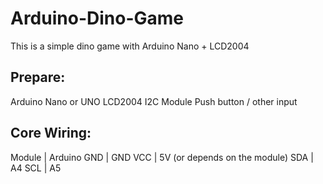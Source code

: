 # Arduino-Dino-Game
  This is a simple dino game with Arduino Nano + LCD2004 
## Prepare:
  Arduino Nano or UNO
  LCD2004 I2C Module
  Push button / other input

## Core Wiring:
  Module | Arduino 
  GND    | GND
  VCC    | 5V (or depends on the module)
  SDA    | A4
  SCL    | A5
